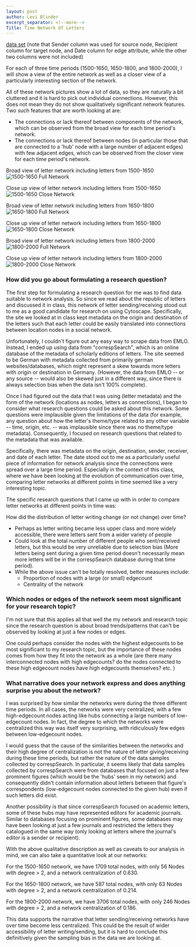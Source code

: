 ```yaml
---
layout: post
author: Levi Blinder
excerpt_separator: <!--more-->
Title: Time Network Of Letters
---
```


[data set](https://docs.google.com/spreadsheets/d/1QALEFpTRY5cKbKZkRepm6U9iEKpJOvoPthxA8qA_uh8/edit?usp=sharing)
(note that Sender column was used for source node, Recipient column for target node, and Date column for edge attribute, while the other two columns were not included)

For each of three time periods (1500-1650, 1650-1800, and 1800-2000), I will show a view of the entire network as well as a closer view of a particularly interesting section of the network.

All of these network pictures show a lot of data, so they are naturally a bit cluttered and it is hard to pick out individual connections. However, this does not mean they do not show qualitatively significant network features. Two such features that are worth looking at are:
* The connections or lack thereof between components of the network, which can be observed from the broad view for each time period's network.
* The connections or lack thereof between nodes (in particular those that are connected to a 'hub' node with a large number of adjacent edges) with few adjacent edges, which can be observed from the closer view for each time period's network.

Broad view of letter network including letters from 1500-1650
![1500-1650 Full Network](https://github.com/leviBlinder/HUM331-Class-Repository/blob/master/images/CytoScape1500-1650Full.png)

Close up view of letter network including letters from 1500-1650
![1500-1650 Close Network](https://github.com/leviBlinder/HUM331-Class-Repository/blob/master/images/CytoScape1500-1650Close.png)





Broad view of letter network including letters from 1650-1800
![1650-1800 Full Network](https://github.com/leviBlinder/HUM331-Class-Repository/blob/master/images/CytoScape1650-1800Full.png)

Close up view of letter network including letters from 1650-1800
![1650-1800 Close Network](https://github.com/leviBlinder/HUM331-Class-Repository/blob/master/images/CytoScape1650-1800Close.png)




Broad view of letter network including letters from 1800-2000
![1800-2000 Full Network](https://github.com/leviBlinder/HUM331-Class-Repository/blob/master/images/CytoScape1800-2000Full.png)

Close up view of letter network including letters from 1800-2000
![1800-2000 Close Network](https://github.com/leviBlinder/HUM331-Class-Repository/blob/master/images/CytoScape1800-2000Close.png)



### How did you go about formulating a research question?

The first step for formulating a research question for me was to find data suitable to network analysis. So since we read about the republic of letters and discussed it in class, this network of letter sending/receiving stood out to me as a good candidate for research on using Cytoscape. Specifically, the site we looked at in class kept metadata on the origin and destination of the letters such that each letter could be easily translated into connections between location nodes in a social network.

Unfortunately, I couldn't figure out any easy way to scrape data from EMLO. Instead, I ended up using data from "correspSearch", which is an online database of the metadata of scholarly editions of letters. The site seemed to be German with metadata collected from primarily german websites/databases, which might represent a skew towards more letters with origin or destination in Germany. (However, the data from EMLO -- or any source -- would also be skewed just in a different way, since there is always selection bias when the data isn't 100% complete).

Once I had figured out the data that I was using (letter metadata) and the form of the network (locations as nodes, letters as connections), I began to consider what research questions could be asked about this network. Some questions were implausible given the limitations of the data (for example, any question about how the letter's theme/type related to any other variable -- time, origin, etc. -- was implausible since there was no theme/type metadata). Consequently, I focused on research questions that related to the metadata that was available.

Specifically, there was metadata on the origin, destination, sender, receiver, and date of each letter. The date stood out to me as a particularly useful piece of information for network analysis since the connections were spread over a large time period. Especially in the context of this class, where we have been looking at the evolution of communication over time, comparing letter networks at different points in time seemed like a very interesting topic.

<!--more-->
The specific research questions that I came up with in order to compare letter networks at different points in time was:

How did the distribution of letter writing change (or not change) over time?
* Perhaps as letter writing became less upper class and more widely accessible, there were letters sent from a wider variety of people
* Could look at the total number of different people who sent/received letters, but this would be very unreliable due to selection bias (More letters being sent during a given time period doesn't necessarily mean more letters will be in the correspSearch database during that time period).
* While the above issue can't be totally resolved, better measures include:
  * Proportion of nodes with a large (or small) edgecount
  * Centrality of the network


### Which nodes or edges of the network seem most significant for your research topic?

I'm not sure that this applies all that well the my network and research topic since the research question is about broad trends/patterns that can't be observed by looking at just a few nodes or edges.

One could perhaps consider the nodes with the highest edgecounts to be most significant to my research topic, but the importance of these nodes comes from how they fit into the network as a whole (are there many interconnected nodes with high edgecounts? do the nodes connected to these high edgecount nodes have high edgecounts themselves? etc. )  

### What narrative does your network express and does anything surprise you about the network?

I was surprised by how similar the networks were during the three different time periods. In all cases, the networks were very centralized, with a few high-edgecount nodes acting like hubs connecting a large numbers of low-edgecount nodes. In fact, the degree to which the networks were centralized this way was itself very surprising, with ridiculously few edges between low-edgecount nodes.

I would guess that the cause of the similarities between the networks and their high degree of centralization is not the nature of letter giving/receiving during these time periods, but rather the nature of the data samples collected by correspSearch. In particular, it seems likely that data samples collected by correspSearch were from databases that focused on just a few prominent figures (which would be the 'hubs' seen in my network) and consequently didn't contain information about letters between that figure's correspondents (low-edgecount nodes connected to the given hub) even if such letters did exist.

Another possibility is that since correspSearch focused on academic letters, some of these hubs may have represented editors for academic journals. Similar to databases focusing on prominent figures, some databases may have been looking at just a few journals and restricted the letters they catalogued in the same way (only looking at letters where the journal's editor is a sender or recipient).

With the above qualitative description as well as caveats to our analysis in mind, we can also take a quantitative look at our networks:

For the 1500-1650 network, we have 1709 total nodes, with only 56 Nodes with degree > 2, and a network centralization of 0.630.

For the 1650-1800 network, we have 587 total nodes, with only 63 Nodes with degree > 2, and a network centralization of 0.214.

For the 1800-2000 network, we have 3706 total nodes, with only 246 Nodes with degree > 2, and a network centralization of 0.186.

This data supports the narrative that letter sending/receiving networks have over time become less centralized. This could be the result of wider accessibility of letter writing/sending, but it is hard to conclude this definitively given the sampling bias in the data we are looking at.
